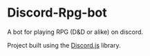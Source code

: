 # Discord-Rpg-bot
A bot for playing RPG (D&amp;D or alike) on discord.

Project built using the <a target="_blank" href="https://discord.js.org/#/">Discord.js</a> library.